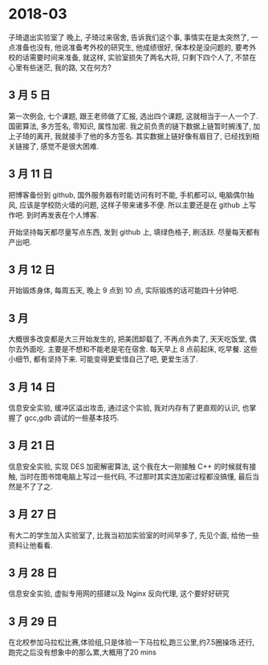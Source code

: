 # 2018-03

子琦退出实验室了
晚上, 子琦过来宿舍, 告诉我们这个事, 事情实在是太突然了, 一点准备也没有, 他说准备考外校的研究生, 他成绩很好, 保本校是没问题的, 要考外校的话需要时间来准备, 就这样, 实验室损失了两名大将, 只剩下四个人了, 不禁在心里有些迷茫, 我的路, 又在何方?

## 3 月 5 日
第一次例会, 七个课题, 跟王老师做了汇报, 选出四个课题, 这就相当于一人一个了. 国密算法, 多方签名, 零知识, 属性加密. 我之前负责的链下数据上链暂时搁浅了, 加上子琦的离开, 我就接手了他的多方签名. 其实数据上链好像有眉目了, 已经找到相关链接了, 感觉不是很大困难.

## 3 月 11 日
把博客备份到 github, 国外服务器有时能访问有时不能, 手机都可以, 电脑偶尔抽风, 应该是学校防火墙的问题, 这样子带来诸多不便. 所以主要还是在 github 上写作吧. 到时再发表在个人博客.

开始坚持每天都尽量写点东西, 发到 github 上, 填绿色格子, 刷活跃. 尽量每天都有产出吧.

## 3 月 12 日
开始锻炼身体, 每周五天, 晚上 9 点到 10 点, 实际锻炼的话可能四十分钟吧.

## 3 月
大概很多改变都是大三开始发生的, 把美团卸载了, 不再点外卖了, 天天吃饭堂, 偶尔去外面吃. 主要是不想和不能老是宅在宿舍. 每天早上 8 点前起床, 吃早餐. 这些小细节, 都有坚持下来. 可能变得更爱惜自己了吧, 更爱生活了.

## 3 月 14 日
信息安全实验, 缓冲区溢出攻击, 通过这个实验, 我对内存有了更直观的认识, 也掌握了 gcc,gdb 调试的一些基本技巧.

## 3 月 21 日
信息安全实验, 实现 DES 加密解密算法, 这个我在大一刚接触 C++ 的时候就有接触, 当时在图书馆电脑上写过一些代码, 不过那时其实连加密过程都没搞懂, 最后当然是不了了之.

## 3 月 27 日
有大二的学生加入实验室了, 比我当初加实验室的时间早多了, 先见个面, 给他一些资料让他看看.

## 3 月 28 日
信息安全实验, 虚拟专用网的搭建以及 Nginx 反向代理, 这个要好好研究

## 3 月 29 日
在北校参加马拉松比赛,体验组,只是体验一下马拉松,跑三公里,约7.5圈操场.还行,跑完之后没有想象中的那么累,大概用了20 mins
